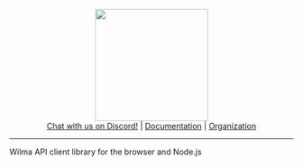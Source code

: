 <p align="center">
 <img height="200" src="https://i.imgur.com/MwU46Be.png"><br><a href="https://discord.gg/husTxHa">Chat with us on Discord!</a> | <a href="https://openwilma_js.testausserveri.fi">Documentation</a> | <a href="https://github.com/OpenWilma">Organization</a></p>

---

Wilma API client library for the browser and Node.js
